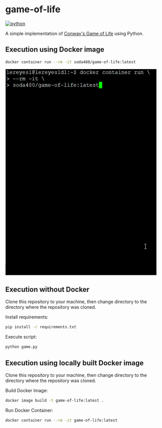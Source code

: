 # game-of-life
[![python](https://img.shields.io/badge/python-3.9-teal)](https://www.python.org/downloads/)

A simple implementation of [Conway's Game of Life](https://en.wikipedia.org/wiki/Conway%27s_Game_of_Life ) using Python.

## Execution using Docker image
```bash
docker container run --rm -it soda480/game-of-life:latest
```
![example](https://raw.githubusercontent.com/soda480/game-of-life/main/docs/images/execution.gif)

## Execution without Docker
Clone this repository to your machine, then change directory to the directory where the repository was cloned.

Install requirements:
```bash
pip install -r requirements.txt
```

Execute script:
```bash
python game.py
```

## Execution using locally built Docker image
Clone this repository to your machine, then change directory to the directory where the repository was cloned.

Build Docker Image:
```bash
docker image build -t game-of-life:latest .
```

Run Docker Container:
```bash
docker container run --rm -it game-of-life:latest
```
